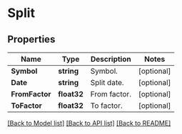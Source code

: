 # Split

## Properties

Name | Type | Description | Notes
------------ | ------------- | ------------- | -------------
**Symbol** | **string** | Symbol. | [optional] 
**Date** | **string** | Split date. | [optional] 
**FromFactor** | **float32** | From factor. | [optional] 
**ToFactor** | **float32** | To factor. | [optional] 

[[Back to Model list]](../README.md#documentation-for-models) [[Back to API list]](../README.md#documentation-for-api-endpoints) [[Back to README]](../README.md)


